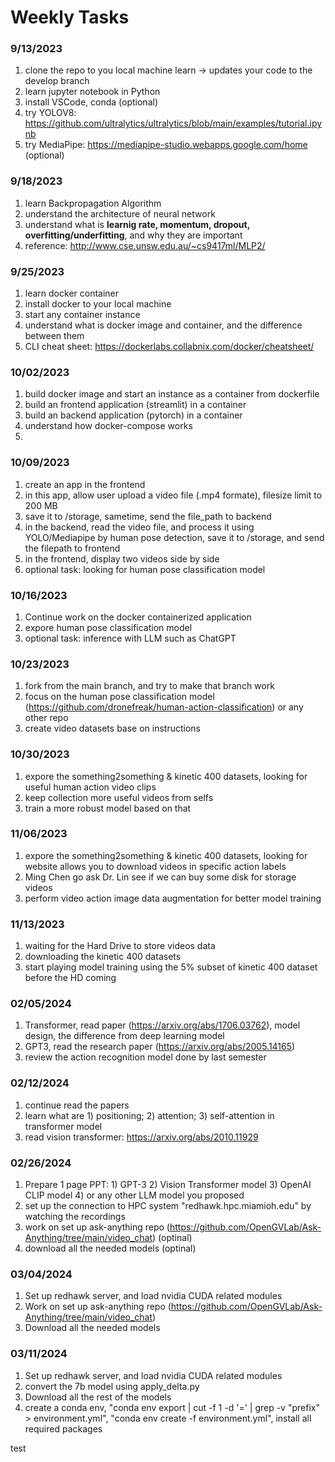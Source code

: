 # Weekly Tasks

### 9/13/2023
1. clone the repo to you local machine learn -> updates your code to the develop branch
2. learn jupyter notebook in Python
3. install VSCode, conda (optional)
4. try YOLOV8: https://github.com/ultralytics/ultralytics/blob/main/examples/tutorial.ipynb
5. try MediaPipe: https://mediapipe-studio.webapps.google.com/home (optional)

### 9/18/2023
1. learn Backpropagation Algorithm
2. understand the architecture of neural network
3. understand what is <strong>learnig rate, momentum, dropout, overfitting/underfitting</strong>, and why they are important
4. reference: http://www.cse.unsw.edu.au/~cs9417ml/MLP2/

### 9/25/2023
1. learn docker container
2. install docker to your local machine
3. start any container instance
4. understand what is docker image and container, and the difference between them
5. CLI cheat sheet: https://dockerlabs.collabnix.com/docker/cheatsheet/

### 10/02/2023
1. build docker image and start an instance as a container from dockerfile
2. build an frontend application (streamlit) in a container
3. build an backend application (pytorch) in a container
4. understand how docker-compose works
5. 


### 10/09/2023
1. create an app in the frontend
2. in this app, allow user upload a video file (.mp4 formate), filesize limit to 200 MB
3. save it to /storage, sametime, send the file_path to backend
4. in the backend, read the video file, and process it using YOLO/Mediapipe by human pose detection, save it to /storage, and send the filepath to frontend
5. in the frontend, display two videos side by side
6. optional task: looking for human pose classification model


### 10/16/2023
1. Continue work on the docker containerized application
2. expore human pose classification model
3. optional task: inference with LLM such as ChatGPT


### 10/23/2023
1. fork from the main branch, and try to make that branch work
2. focus on the human pose classification model (https://github.com/dronefreak/human-action-classification) or any other repo
3. create video datasets base on instructions


### 10/30/2023
1. expore the something2something & kinetic 400 datasets, looking for useful human action video clips
2. keep collection more useful videos from selfs
3. train a more robust model based on that


### 11/06/2023
1. expore the something2something & kinetic 400 datasets, looking for website allows you to download videos in specific action labels
2. Ming Chen go ask Dr. Lin see if we can buy some disk for storage videos
3. perform video action image data augmentation for better model training


### 11/13/2023
1. waiting for the Hard Drive to store videos data
2. downloading the kinetic 400 datasets
3. start playing model training using the 5% subset of kinetic 400 dataset before the HD coming


### 02/05/2024
1. Transformer, read paper (https://arxiv.org/abs/1706.03762), model design, the difference from deep learning model
2. GPT3, read the research paper (https://arxiv.org/abs/2005.14165)
3. review the action recognition model done by last semester


### 02/12/2024
1.  continue read the papers
2.  learn what are 1) positioning; 2) attention; 3) self-attention in transformer model
3.  read vision transformer: https://arxiv.org/abs/2010.11929


### 02/26/2024
1. Prepare 1 page PPT: 1) GPT-3 2) Vision Transformer model 3) OpenAI CLIP model 4) or any other LLM model you proposed
2. set up the connection to HPC system "redhawk.hpc.miamioh.edu" by watching the recordings
3. work on set up ask-anything repo (https://github.com/OpenGVLab/Ask-Anything/tree/main/video_chat) (optinal)
4. download all the needed models (optinal)


### 03/04/2024
1. Set up redhawk server, and load nvidia CUDA related modules
3. Work on set up ask-anything repo (https://github.com/OpenGVLab/Ask-Anything/tree/main/video_chat)
4. Download all the needed models 


### 03/11/2024
1. Set up redhawk server, and load nvidia CUDA related modules
2. convert the 7b model using apply_delta.py 
3. Download all the rest of the models 
4. create a conda env, "conda env export | cut -f 1 -d '=' | grep -v "prefix" > environment.yml", "conda env create -f environment.yml", install all required packages

test